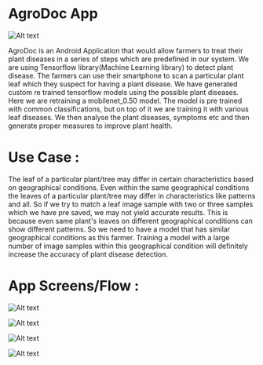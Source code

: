 # AgroDoc App

![Alt text](https://github.com/Navneet7k/AgroDocRevamp/blob/master/androidDevChallenge.png?raw=true "Title")

AgroDoc is an Android Application that would allow farmers to treat their plant diseases in a series of steps which are predefined in our system.
We are using Tensorflow library(Machine Learning library) to detect plant disease. The farmers can use their smartphone to scan a particular plant 
leaf which they suspect for having a plant disease. We have generated custom re trained tensorflow models using the possible plant diseases. Here we 
are retraining a mobilenet_0.50 model. The model is pre trained with common classifications, but on top of it we are training it with various leaf diseases. 
We then analyse the plant diseases, symptoms etc and then generate proper measures to improve plant health.

# Use Case : 

The leaf of a particular plant/tree may differ in certain characteristics based on geographical conditions. Even within the same geographical conditions 
the leaves of a particular plant/tree may differ in characteristics like patterns and all. So if we try to match a leaf image sample with two or three 
samples which we have pre saved, we may not yield accurate results. This is because even same plant's leaves on different geographical conditions can show 
different patterns. So we need to have a model that has similar geographical conditions as this farmer. Training a model with a large number of image samples 
within this geographical condition  will definitely increase the accuracy of plant disease detection.

# App Screens/Flow :

![Alt text](https://github.com/Navneet7k/AgroDocRevamp/blob/master/mockups/Screenshot%202019-10-27%20at%206.42.40%20PM.png?raw=true "Title")

![Alt text](https://github.com/Navneet7k/AgroDocRevamp/blob/master/mockups/Screenshot%202019-10-27%20at%206.43.53%20PM.png?raw=true "Title")

![Alt text](https://github.com/Navneet7k/AgroDocRevamp/blob/master/mockups/Screenshot%202019-10-27%20at%206.44.19%20PM.png?raw=true "Title")

![Alt text](https://github.com/Navneet7k/AgroDocRevamp/blob/master/mockups/Screenshot%202019-10-27%20at%206.44.39%20PM.png?raw=true "Title")
